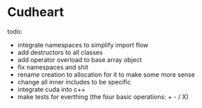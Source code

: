# Cudheart

todo:
- integrate namespaces to simplify import flow
- add destructors to all classes
- add operator overload to base array object
- fix namespaces and shit
- rename creation to allocation for it to make some more sense
- change all inner includes to be specific
- integrate cuda into c++
- make tests for everthing (the four basic operations: + - / X)
